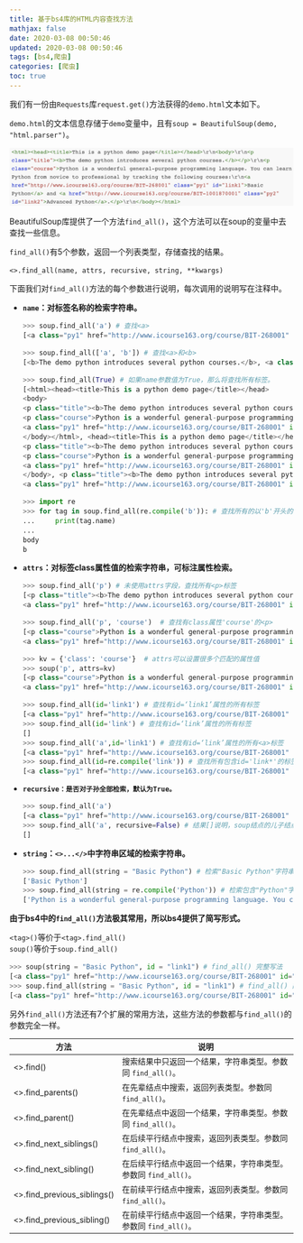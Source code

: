 ```yaml
---
title: 基于bs4库的HTML内容查找方法
mathjax: false
date: 2020-03-08 00:50:46
updated: 2020-03-08 00:50:46
tags: [bs4,爬虫]
categories: [爬虫]
toc: true
---
```


我们有一份由`Requests`库`request.get()`方法获得的`demo.html`文本如下。

`demo.html`的文本信息存储于`demo`变量中，且有`soup = BeautifulSoup(demo, "html.parser")`。



![](https://raw.githubusercontent.com/gukaifeng/PicGo/master/img/%E5%9F%BA%E4%BA%8Ebs4%E5%BA%93%E7%9A%84HTML%E5%86%85%E5%AE%B9%E6%9F%A5%E6%89%BE%E6%96%B9%E6%B3%95_1.png)

BeautifulSoup库提供了一个方法`find_all()`，这个方法可以在soup的变量中去查找一些信息。

`find_all()`有5个参数，返回一个列表类型，存储查找的结果。

`<>.find_all(name, attrs, recursive, string, **kwargs)`

下面我们对`find_all()`方法的每个参数进行说明，每次调用的说明写在注释中。

<!--more-->

* **`name`：对标签名称的检索字符串。**

    ```python
    >>> soup.find_all('a') # 查找<a>
    [<a class="py1" href="http://www.icourse163.org/course/BIT-268001" id="link1">Basic Python</a>, <a class="py2" href="http://www.icourse163.org/course/BIT-1001870001" id="link2">Advanced Python</a>]
    ```

    ```python
    >>> soup.find_all(['a', 'b']) # 查找<a>和<b>
    [<b>The demo python introduces several python courses.</b>, <a class="py1" href="http://www.icourse163.org/course/BIT-268001" id="link1">Basic Python</a>, <a class="py2" href="http://www.icourse163.org/course/BIT-1001870001" id="link2">Advanced Python</a>]
    ```

    ```python
    >>> soup.find_all(True) # 如果name参数值为True，那么将查找所有标签。
    [<html><head><title>This is a python demo page</title></head>
    <body>
    <p class="title"><b>The demo python introduces several python courses.</b></p>
    <p class="course">Python is a wonderful general-purpose programming language. You can learn Python from novice to professional by tracking the following courses:
    <a class="py1" href="http://www.icourse163.org/course/BIT-268001" id="link1">Basic Python</a> and <a class="py2" href="http://www.icourse163.org/course/BIT-1001870001" id="link2">Advanced Python</a>.</p>
    </body></html>, <head><title>This is a python demo page</title></head>, <title>This is a python demo page</title>, <body>
    <p class="title"><b>The demo python introduces several python courses.</b></p>
    <p class="course">Python is a wonderful general-purpose programming language. You can learn Python from novice to professional by tracking the following courses:
    <a class="py1" href="http://www.icourse163.org/course/BIT-268001" id="link1">Basic Python</a> and <a class="py2" href="http://www.icourse163.org/course/BIT-1001870001" id="link2">Advanced Python</a>.</p>
    </body>, <p class="title"><b>The demo python introduces several python courses.</b></p>, <b>The demo python introduces several python courses.</b>, <p class="course">Python is a wonderful general-purpose programming language. You can learn Python from novice to professional by tracking the following courses:
    <a class="py1" href="http://www.icourse163.org/course/BIT-268001" id="link1">Basic Python</a> and <a class="py2" href="http://www.icourse163.org/course/BIT-1001870001" id="link2">Advanced Python</a>.</p>, <a class="py1" href="http://www.icourse163.org/course/BIT-268001" id="link1">Basic Python</a>, <a class="py2" href="http://www.icourse163.org/course/BIT-1001870001" id="link2">Advanced Python</a>]
    ```

    ```python
    >>> import re
    >>> for tag in soup.find_all(re.compile('b')): # 查找所有的以'b'开头的标签
    ...     print(tag.name)
    ... 
    body
    b
    ```

* **`attrs`：对标签class属性值的检索字符串，可标注属性检索。**

    ```python
    >>> soup.find_all('p') # 未使用attrs字段，查找所有<p>标签
    [<p class="title"><b>The demo python introduces several python courses.</b></p>, <p class="course">Python is a wonderful general-purpose programming language. You can learn Python from novice to professional by tracking the following courses:
    <a class="py1" href="http://www.icourse163.org/course/BIT-268001" id="link1">Basic Python</a> and <a class="py2" href="http://www.icourse163.org/course/BIT-1001870001" id="link2">Advanced Python</a>.</p>]
    ```

    ```python
    >>> soup.find_all('p', 'course')  # 查找有class属性'course'的<p>
    [<p class="course">Python is a wonderful general-purpose programming language. You can learn Python from novice to professional by tracking the following courses:
    <a class="py1" href="http://www.icourse163.org/course/BIT-268001" id="link1">Basic Python</a> and <a class="py2" href="http://www.icourse163.org/course/BIT-1001870001" id="link2">Advanced Python</a>.</p>]
    ```

    ```python
    >>> kv = {'class': 'course'}  # attrs可以设置很多个匹配的属性值
    >>> soup('p', attrs=kv)
    [<p class="course">Python is a wonderful general-purpose programming language. You can learn Python from novice to professional by tracking the following courses:
    <a class="py1" href="http://www.icourse163.org/course/BIT-268001" id="link1">Basic Python</a> and <a class="py2" href="http://www.icourse163.org/course/BIT-1001870001" id="link2">Advanced Python</a>.</p>]
    ```

    ```python
    >>> soup.find_all(id='link1') # 查找有id=‘link1’属性的所有标签
    [<a class="py1" href="http://www.icourse163.org/course/BIT-268001" id="link1">Basic Python</a>]
    >>> soup.find_all(id='link') # 查找有id=‘link’属性的所有标签
    []
    >>> soup.find_all('a',id='link1') # 查找有id=‘link’属性的所有<a>标签
    [<a class="py1" href="http://www.icourse163.org/course/BIT-268001" id="link1">Basic Python</a>]
    >>> soup.find_all(id=re.compile('link')) # 查找所有包含id='link*'的标签
    [<a class="py1" href="http://www.icourse163.org/course/BIT-268001" id="link1">Basic Python</a>, <a class="py2" href="http://www.icourse163.org/course/BIT-1001870001" id="link2">Advanced Python</a>]
    ```

* **`recursive：是否对子孙全部检索，默认为True。`**

    ```python
    >>> soup.find_all('a')
    [<a class="py1" href="http://www.icourse163.org/course/BIT-268001" id="link1">Basic Python</a>, <a class="py2" href="http://www.icourse163.org/course/BIT-1001870001" id="link2">Advanced Python</a>]
    >>> soup.find_all('a', recursive=False) # 结果[]说明，soup结点的儿子结点中无<a>。<a>在子孙中
    []
    ```

* **`string`：`<>...</>`中字符串区域的检索字符串。**

    ```python
    >>> soup.find_all(string = "Basic Python") # 检索"Basic Python"字符串，一字不能差，必须是<>...</>内的完整内容
    ['Basic Python']
    >>> soup.find_all(string = re.compile('Python')) # 检索包含"Python"字符串的<>...</>内的完整内容
    ['Python is a wonderful general-purpose programming language. You can learn Python from novice to professional by tracking the following courses:\r\n', 'Basic Python', 'Advanced Python']
    ```

    



**由于bs4中的`find_all()`方法极其常用，所以bs4提供了简写形式。**

`<tag>()`等价于`<tag>.find_all()` <br/>`soup()`等价于`soup.find_all()`

```python
>>> soup(string = "Basic Python", id = "link1") # find_all() 完整写法
[<a class="py1" href="http://www.icourse163.org/course/BIT-268001" id="link1">Basic Python</a>]
>>> soup.find_all(string = "Basic Python", id = "link1") # find_all() 简写
[<a class="py1" href="http://www.icourse163.org/course/BIT-268001" id="link1">Basic Python</a>]
```

另外`find_all()`方法还有7个扩展的常用方法，这些方法的参数都与`find_all()`的参数完全一样。

| 方法                        | 说明                                                         |
| --------------------------- | ------------------------------------------------------------ |
| <>.find()                   | 搜索结果中只返回一个结果，字符串类型。参数同 `find_all()`。  |
| <>.find_parents()           | 在先辈结点中搜索，返回列表类型。参数同 `find_all()`。        |
| <>.find_parent()            | 在先辈结点中返回一个结果，字符串类型。参数同 `find_all()`。  |
| <>.find_next_siblings()     | 在后续平行结点中搜索，返回列表类型。参数同 `find_all()`。    |
| <>.find_next_sibling()      | 在后续平行结点中返回一个结果，字符串类型。参数同 `find_all()`。 |
| <>.find_previous_siblings() | 在前续平行结点中搜索，返回列表类型。参数同 `find_all()`。    |
| <>.find_previous_sibling()  | 在前续平行结点中返回一个结果，字符串类型。参数同 `find_all()`。 |

